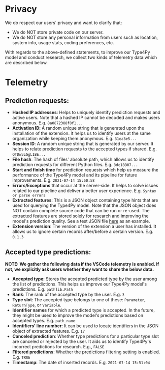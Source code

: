 # Privacy
We do respect our users' privacy and want to clarify that:
- We do NOT store private code on our server.
- We do NOT store any personal information from users such as location, system info, usage stats, coding preferences, etc.

With regards to the above-defined statements, to improve our Type4Py model and conduct research, we collect two kinds of telemetry data which are described below.

# Telemetry
## Prediction requests:
  - **Hashed IP addresses**: Helps to uniquely identify prediction requests and active users. Note that a hashed IP cannot be decoded and makes users anonymous. E.g. `8a0872388f0f1...`
  - **Activation ID**: A random unique string that is generated upon the installation of the extension. It helps us to identify users at the same organization while keeping them anonymous. E.g. `31ea3e5...`
  - **Session ID**: A random unique string that is generated by our server. It helps to relate prediction requests to the accepted types if shared. E.g. `OTDw5LGgL1BE...`
  - **File hash**: The hash of files' absolute path, which allows us to identify prediction requests for different Python files. E.g. `8dc18307...`
  - **Start and finish time** for prediction requests which help us measure the performance of the Type4Py model and its pipeline for future improvements. E.g. `2021-07-14 15:50:58`
  - **Errors/Exceptions** that occur at the server-side. It helps to solve issues related to our pipeline and deliver a better user experience. E.g. `Syntax or parse errors`
  - **Extracted features**: This is a JSON object containing type hints that are used for querying the Type4Py model. Note that the JSON object does NOT contain complete source code that can be run or re-used. The extracted features are stored solely for research and improving the model's prediction quality. See a test JSON file [here](https://github.com/saltudelft/type4py/blob/server/type4py/server/tests/resources/test_file1_exp.json) as an example.
  - **Extension version**: The version of the extension a user has installed. It allows us to ignore certain records after/before a certain version. E.g. `0.1.3`

## Accepted type predictions:
**NOTE: We gather the following data if the VSCode telemetry is enabled. If not, we explicitly ask users whether they want to share the below data.**
  - **Accepted type**: Stores the accepted predicted type by the user among the list of predictions. This helps us improve our Type4Py model's predictions. E.g. `pathlib.Path`
  - **Rank**: The rank of the accepted type by the user. E.g. `3`
  - **Type slot**: The accepted type belongs to one of these: `Parameter`, `ReturnType`, or `Variable`.
  - **Identifier names** for which a predicted type is accepted. In the future, they might be used to improve the model's predictions based on accepted types. E.g. `path_name`
  - **Identifiers' line number**: It can be used to locate identifiers in the JSON object of extracted features. E.g. `17`
  - **Canceled prediction**: Whether type predictions for a particular type slot are canceled or rejected by the user. It aids us to identify Type4Py's incorrect predictions for research. E.g., `FALSE`
  - **Filtered predictions**: Whether the predictions filtering setting is enabled. E.g. `TRUE`
  - **Timestamp**: The date of inserted records. E.g. `2021-07-14 15:51:04`